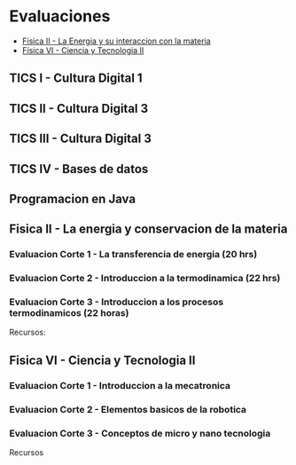 # Evaluaciones

- [Física II - La Energia y su interaccion con la materia](#fisica-II)
- [Física VI - Ciencia y Tecnologia II](#fisica-VI)

<a name="tics-I"></a>
## TICS I - Cultura Digital 1
<a name="tics-II"></a>
## TICS II - Cultura Digital 3
<a name="tics-III"></a>
## TICS III - Cultura Digital 3
<a name="tics-IV"></a>
## TICS IV - Bases de datos
<a name="programacion-java"></a>
## Programacion en Java 

<a name="fisica-II"></a>
## Fisica II - La energia y conservacion de la materia

### Evaluacion Corte 1 - La transferencia de energia (20 hrs)

### Evaluacion Corte 2 - Introduccion a la termodinamica (22 hrs)

### Evaluacion Corte 3 - Introduccion a los procesos termodinamicos (22 horas)

Recursos:


<a name="fisica-VI"></a>
## Fisica VI - Ciencia y Tecnologia II

### Evaluacion Corte 1 - Introduccion a la mecatronica

### Evaluacion Corte 2 - Elementos basicos de la robotica

### Evaluacion Corte 3 - Conceptos de micro y nano tecnologia

Recursos
